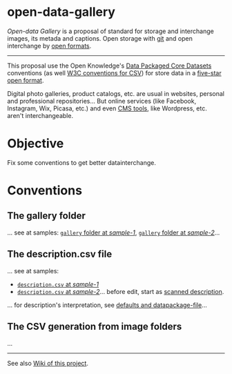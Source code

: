 # open-data-gallery
*Open-data Gallery* is a proposal of standard for storage and interchange images, its metada and captions. Open storage with [git](https://en.wikipedia.org/wiki/Git_(software)) and open interchange by [open formats](https://en.wikipedia.org/wiki/Open_data). 

-----

This proposal use the Open Knowledge's [Data Packaged Core Datasets](https://github.com/datasets) conventions (as well [W3C conventions for CSV](http://www.w3.org/TR/tabular-data-model/)) for store data in a [five-star open format](http://5stardata.info/en/).

Digital photo galleries, product catalogs, etc. are usual in websites, personal and professional repositories... But online services (like Facebook, Instagram, Wix, Picasa, etc.) and even [CMS tools](https://en.wikipedia.org/wiki/Content_management_system), like Wordpress, etc. aren't interchangeable.

# Objective
Fix some conventions to get better datainterchange.

# Conventions

## The gallery folder
... see at samples: [`gallery` folder at *sample-1*](https://github.com/ppKrauss/open-data-gallery/tree/master/repo-sample1/gallery), [`gallery` folder at *sample-2*](https://github.com/ppKrauss/open-data-gallery/tree/master/repo-sample2/gallery)...

## The description.csv file
... see at samples: 
* [`description.csv`  at *sample-1*](https://github.com/ppKrauss/open-data-gallery/tree/master/repo-sample1/gallery/description.csv)
* [`description.csv`  at *sample-2*](https://github.com/ppKrauss/open-data-gallery/tree/master/repo-sample2/gallery/description.csv)... before edit, start as [scanned description](https://github.com/ppKrauss/open-data-gallery/blob/7ef7a025ea5dc0ffaad317a3f76d6dc4858a623e/repo-sample2/gallery/description.csv).

... for description's interpretation, see [defaults and datapackage-file](https://github.com/ppKrauss/open-data-gallery/wiki/The-datapackage-file)...

## The CSV generation from image folders 
...

------

See also [Wiki of this project](https://github.com/ppKrauss/open-data-gallery/wiki).
